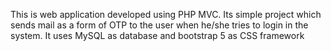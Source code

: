 This is web application developed using PHP MVC. Its simple project which sends mail as a form of OTP to the user when he/she tries to login in the system.
It uses MySQL as database and bootstrap 5 as CSS framework 
